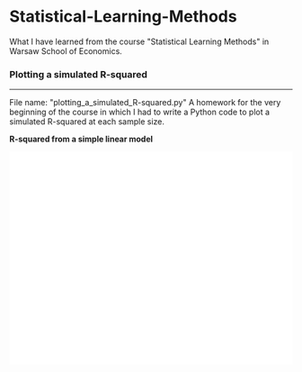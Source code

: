 # Statistical-Learning-Methods
What I have learned from the course "Statistical Learning Methods" in Warsaw School of Economics.

### Plotting a simulated R-squared
---
File name: "plotting_a_simulated_R-squared.py"
A homework for the very beginning of the course in which I had to write a Python code to plot a simulated R-squared at each sample size.


**R-squared from a simple linear model**

![images/simple_regression_r2_convergence](images/simple_regression_r2_convergence.png)


